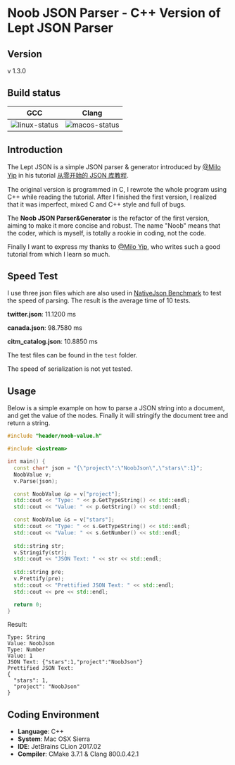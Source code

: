# Noob JSON Parser - C++ Version of Lept JSON Parser

## Version

v 1.3.0

## Build status

| GCC             | Clang           |
| :-------------: | :-------------: |
| ![linux-status] | ![macos-status] |

[linux-status]: https://travis-ci.org/lilinsanity/Noob-Json-Parser.svg?branch=master "Travis build status"
[macos-status]: https://travis-ci.org/lilinsanity/Noob-Json-Parser.svg?branch=master "Travis build status"

## Introduction

The Lept JSON is a simple JSON parser & generator introduced by [@Milo Yip](https://github.com/miloyip) in his tutorial [从零开始的 JSON 库教程](https://zhuanlan.zhihu.com/p/22457315).

The original version is programmed in C, I rewrote the whole program using C++ while reading the tutorial. After I finished the first version, I realized that it was imperfect, mixed C and C++ style and full of bugs.

The **Noob JSON Parser&Generator** is the refactor of the first version, aiming to make it more concise and robust. The name "Noob" means that the coder, which is myself, is totally a rookie in coding, not the code.

Finally I want to express my thanks to [@Milo Yip](https://github.com/miloyip), who writes such a good tutorial from which I learn so much.

## Speed Test

I use three json files which are also used in [NativeJson Benchmark](https://github.com/miloyip/nativejson-benchmark) to test the speed of parsing. The result is the average time of 10 tests.

**twitter.json**: 11.1200 ms

**canada.json**: 98.7580 ms

**citm_catalog.json**: 10.8850 ms

The test files can be found in the `test` folder.

The speed of serialization is not yet tested.

## Usage

Below is a simple example on how to parse a JSON string into a document, and get the value of the nodes. Finally it will stringify the document tree and return a string.

```c++
#include "header/noob-value.h"

#include <iostream>

int main() {
  const char* json = "{\"project\":\"NoobJson\",\"stars\":1}";
  NoobValue v;
  v.Parse(json);

  const NoobValue &p = v["project"];
  std::cout << "Type: " << p.GetTypeString() << std::endl;
  std::cout << "Value: " << p.GetString() << std::endl;

  const NoobValue &s = v["stars"];
  std::cout << "Type: " << s.GetTypeString() << std::endl;
  std::cout << "Value: " << s.GetNumber() << std::endl;
  
  std::string str;
  v.Stringify(str);
  std::cout << "JSON Text: " << str << std::endl;
  
  std::string pre;
  v.Prettify(pre);
  std::cout << "Prettified JSON Text: " << std::endl;
  std::cout << pre << std::endl;

  return 0;
}
```

Result:

```
Type: String
Value: NoobJson
Type: Number
Value: 1
JSON Text: {"stars":1,"project":"NoobJson"}
Prettified JSON Text: 
{
  "stars": 1,
  "project": "NoobJson"
}
```

## Coding Environment

* **Language**: C++
* **System**: Mac OSX Sierra
* **IDE**: JetBrains CLion 2017.02
* **Compiler**: CMake 3.7.1 & Clang 800.0.42.1
